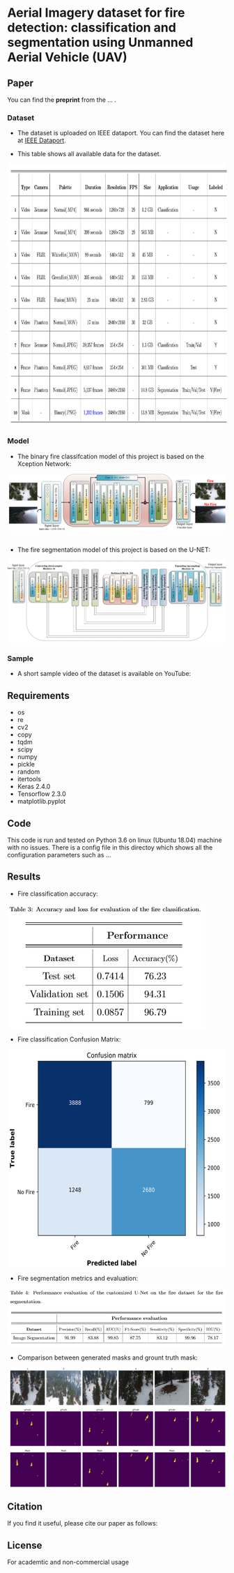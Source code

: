 # Aerial Imagery dataset for fire detection: classification and segmentation using Unmanned Aerial Vehicle (UAV)

## Paper
<!--- just ou can find the **article** related to this code [here at IEEE](https://ieeexplore.ieee.org/abstract/document/8824917) or --->
You can find the **preprint** from the  ... .
<!--- [Arxiv website](https://arxiv.org/pdf/1904.07380.pdf). --->

### Dataset
* The dataset is uploaded on IEEE dataport. You can find the dataset here at [IEEE Dataport](https://ieee-dataport.org/submit-dataset).

* This table shows all available data for the dataset.
<!--- ![Alt text](/Output/table.PNG) --->
<img src=/Output/table.PNG width="860" height="600"/>


### Model
* The binary fire classifcation model of this project is based on the Xception Network:

![Alt text](/frames/small_Xception_model.PNG)
<br/>
<br/>

* The fire segmentation model of this project is based on the U-NET:

![Alt text](/frames/u-net-segmentation.PNG)

### Sample
* A short sample video of the dataset is available on YouTube:


## Requirements
* os
* re
* cv2
* copy
* tqdm
* scipy
* numpy
* pickle
* random
* itertools
* Keras 2.4.0
* Tensorflow 2.3.0
* matplotlib.pyplot

## Code
This code is run and tested on Python 3.6 on linux (Ubuntu 18.04) machine with no issues. There is a config file in this directoy which shows all the configuration parameters such as ...

## Results
* Fire classification accuracy:

![Alt text](/Output/classification.PNG)

* Fire classification Confusion Matrix:

<img src=/Output/confusion.PNG width="500" height="500"/>
<!--- ![Alt text](/Output/confusion.PNG) --->

* Fire segmentation metrics and evaluation:

![Alt text](/Output/segmentation.PNG)

* Comparison between generated masks and grount truth mask:

![Alt text](/Output/segmentation_sample.PNG)


## Citation
If you find it useful, please cite our paper as follows:


## License
For academtic and non-commercial usage


